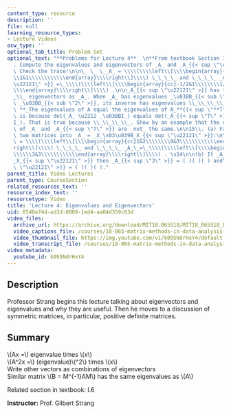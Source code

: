 ```yaml
---
content_type: resource
description: ''
file: null
learning_resource_types:
- Lecture Videos
ocw_type: ''
optional_tab_title: Problem Set
optional_text: "**Problems for Lecture 4**  \n**From textbook Section I.6**\n\n2\\\
  . Compute the eigenvalues and eigenvectors of _A_ and _A_{{< sup \"\u22121\" >}}.\
  \ Check the trace!\n\n\_ \_ \__A_ = \\\\(\\\\left\\[\\\\begin{array}{cc}0&2\\\\\\\
  \\1&1\\\\\\\\\\\\end{array}\\\\right\\]\\\\) \_\_\_\_ and \_\_\_\_ _A_{{< sup \"\
  \u22121\" >}} =\_\\\\(\\\\left\\[\\\\begin{array}{cc}-1/2&1\\\\\\\\1/2&0\\\\\\\\\
  \\\\end{array}\\\\right\\]\\\\) .\n\n_A_{{< sup \"\u22121\" >}} has the \\_\\_\\\
  _\\_ eigenvectors as _A_. When _A_ has eigenvalues _\u03BB_{{< sub \"1\" >}} and\
  \ _\u03BB_{{< sub \"2\" >}}, its inverse has eigenvalues \\_\\_\\_\\_.\n\n11\\.\
  \ **_The eigenvalues of A equal the eigenvalues of A_**{{< sup \"**T**\" >}}. This\
  \ is because det(_A_ \u2212 _\u03BBI_) equals det(_A_{{< sup \"T\" >}} \u2212 _\u03BB\
  I_). That is true because \\_\\_\\_\\_. Show by an example that the eigenvectors\
  \ of _A_ and _A_{{< sup \"T\" >}} are _not_ the same.\n\n15\\. (a) Factor these\
  \ two matrices into _A_ = _X_\x03\u039B_X_{{< sup \"\u22121\" >}}:\n\n\_ \_ \__A_\
  \ = \\\\(\\\\left\\[\\\\begin{array}{cc}1&2\\\\\\\\0&3\\\\\\\\\\\\end{array}\\\\\
  right\\]\\\\) \_\_\_\_ and \_\_\_\_ _A_\_=\_\\\\(\\\\left\\[\\\\begin{array}{cc}1&1\\\
  \\\\\\3&3\\\\\\\\\\\\end{array}\\\\right\\]\\\\) . \x14\n\n(b) If _A_ = _X_\x03\u039B\
  _X_{{< sup \"\u22121\" >}} then _A_{{< sup \"3\" >}} = ( )( )( ) and\__A_{{< sup\
  \ \"\u22121\" >}} = ( )( )( )."
parent_title: Video Lectures
parent_type: CourseSection
related_resources_text: ''
resource_index_text: ''
resourcetype: Video
title: 'Lecture 4: Eigenvalues and Eigenvectors'
uid: 8540e74d-ad3d-8809-1ed4-aa04d359c63d
video_files:
  archive_url: https://archive.org/download/MIT18.065S18/MIT18_065S18_Lecture04_300k.mp4
  video_captions_file: /courses/18-065-matrix-methods-in-data-analysis-signal-processing-and-machine-learning-spring-2018/9ea80b7ada3c56098596eae487e32e52_k095NdrHxY4.vtt
  video_thumbnail_file: https://img.youtube.com/vi/k095NdrHxY4/default.jpg
  video_transcript_file: /courses/18-065-matrix-methods-in-data-analysis-signal-processing-and-machine-learning-spring-2018/a79157d515aaa07ade32a04e56ad8d1a_k095NdrHxY4.pdf
video_metadata:
  youtube_id: k095NdrHxY4
---
```


Description
-----------

Professor Strang begins this lecture talking about eigenvectors and eigenvalues and why they are useful. Then he moves to a discussion of symmetric matrices, in particular, positive definite matrices.

Summary
-------

\\(Ax =\\) eigenvalue times \\(x\\)  
\\(A^2x =\\) (eigenvalue)\\(^2\\) times \\(x\\)  
Write other vectors as combinations of eigenvectors  
Similar matrix \\(B = M^{-1}AM\\) has the same eigenvalues as \\(A\\)

Related section in textbook: I.6

**Instructor:** Prof. Gilbert Strang